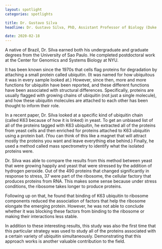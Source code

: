 ```yaml
---
layout: spotlight
categories: spotlights

title: Dr. Gustavo Silva
headline: Dr. Gustavo Silva, PhD, Assistant Professor of Biology (Duke University) <p> Dr. Silva studies how cells respond to stress using a systems biology approach: his work generates and looks for patterns in large-scale datasets to try to understand all the different roles that a stress response factor can play.

date: 2020-02-18
---
```


A native of Brazil, Dr. Silva earned both his undergraduate and graduate degrees from the University of Sao Paulo. He completed postdoctoral work at the Center for Genomics and Systems Biology at NYU.

It has been known since the 1970s that cells flag proteins for degradation by attaching a small protein called ubiquitin. (It was named for how ubiquitous it was in every sample looked at.) However, since then, more and more functions for ubiquitin have been reported, and these different functions have been associated with structural differences. Specifically, proteins are usually flagged with growing chains of ubiquitin (not just a single molecule), and how these ubiquitin molecules are attached to each other has been thought to inform their role.

In a recent paper, Dr. Silva looked at a specific kind of ubiquitin chain (called K63 because of how it is linked) in yeast. To get an unbiased list of all of the proteins tagged with K63 ubiquitin, he extracted all of the proteins from yeast cells and then enriched for proteins attached to K63 ubiquitin using a protein bait. (You can think of this like a magnet that will attract mostly the proteins you want and leave everything else behind.) Finally, he used a method called mass spectrometry to identify what the isolated proteins were.

Dr. Silva was able to compare the results from this method between yeast that were growing happily and yeast that were stressed by the addition of hydrogen peroxide. Out of the 490 proteins that changed significantly in response to stress, 37 were part of the ribosome, the cellular factory that produces proteins from RNA. This makes some sense because under stress conditions, the ribosome takes longer to produce proteins.

Following up on that, he found that binding of K63 ubiquitin to ribosome components reduced the association of factors that help the ribosome elongate the emerging protein. However, he was not able to conclude whether it was blocking these factors from binding to the ribosome or making their interactions less stable.

In addition to these interesting results, this study was also the first time that this particular strategy was used to study all of the proteins associated with a certain variety of ubiquitin simultaneously. Demonstrating that this approach works is another valuable contribution to the field.

